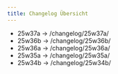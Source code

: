```yaml
---
title: Changelog Übersicht
---
```


- 25w37a → /changelog/25w37a/
- 25w36b → /changelog/25w36b/
- 25w36a → /changelog/25w36a/
- 25w35a → /changelog/25w35a/
- 25w34b → /changelog/25w34b/